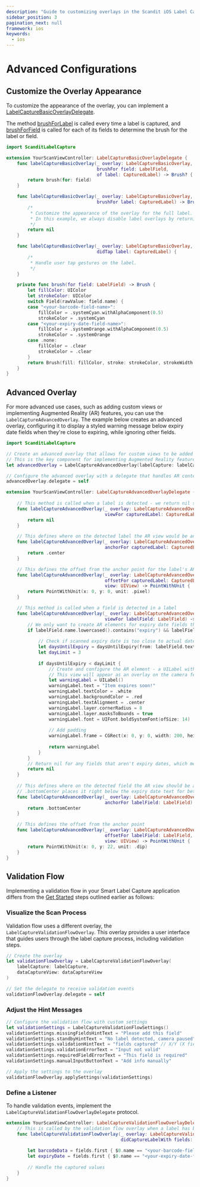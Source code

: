 ```yaml
---
description: "Guide to customizing overlays in the Scandit iOS Label Capture SDK."
sidebar_position: 3
pagination_next: null
framework: ios
keywords:
  - ios
---
```


# Advanced Configurations


## Customize the Overlay Appearance

To customize the appearance of the overlay, you can implement a [LabelCaptureBasicOverlayDelegate](https://docs.scandit.com/data-capture-sdk/ios/label-capture/api/ui/label-capture-basic-overlay-listener.html#label-capture-basic-overlay-delegate).

The method [brushForLabel](https://docs.scandit.com/data-capture-sdk/ios/label-capture/api/ui/label-capture-basic-overlay-listener.html#method-scandit.datacapture.label.ui.ILabelCaptureBasicOverlayListener.BrushForLabel) is called every time a label is captured, and [brushForField](https://docs.scandit.com/data-capture-sdk/ios/label-capture/api/ui/label-capture-basic-overlay-listener.html#method-scandit.datacapture.label.ui.ILabelCaptureBasicOverlayListener.BrushForField) is called for each of its fields to determine the brush for the label or field.

```swift
import ScanditLabelCapture

extension YourScanViewController: LabelCaptureBasicOverlayDelegate {
    func labelCaptureBasicOverlay(_ overlay: LabelCaptureBasicOverlay,
                                  brushFor field: LabelField,
                                  of label: CapturedLabel) -> Brush? {
        return brush(for: field)
    }

    func labelCaptureBasicOverlay(_ overlay: LabelCaptureBasicOverlay,
                                  brushFor label: CapturedLabel) -> Brush? {
        /*
         * Customize the appearance of the overlay for the full label.
         * In this example, we always disable label overlays by returning nil.
         */
        return nil
    }

    func labelCaptureBasicOverlay(_ overlay: LabelCaptureBasicOverlay,
                                  didTap label: CapturedLabel) {
        /*
         * Handle user tap gestures on the label.
         */
    }

    private func brush(for field: LabelField) -> Brush {
        let fillColor: UIColor
        let strokeColor: UIColor
        switch Field(rawValue: field.name) {
        case "<your-barcode-field-name>":
            fillColor = .systemCyan.withAlphaComponent(0.5)
            strokeColor = .systemCyan
        case "<your-expiry-date-field-name>":
            fillColor = .systemOrange.withAlphaComponent(0.5)
            strokeColor = .systemOrange
        case .none:
            fillColor = .clear
            strokeColor = .clear
        }
        return Brush(fill: fillColor, stroke: strokeColor, strokeWidth: 1)
    }
}
```

## Advanced Overlay

For more advanced use cases, such as adding custom views or implementing Augmented Reality (AR) features, you can use the `LabelCaptureAdvancedOverlay`. The example below creates an advanced overlay, configuring it to display a styled warning message below expiry date fields when they're close to expiring, while ignoring other fields.

```swift
import ScanditLabelCapture

// Create an advanced overlay that allows for custom views to be added over detected label fields
// This is the key component for implementing Augmented Reality features
let advancedOverlay = LabelCaptureAdvancedOverlay(labelCapture: labelCapture, dataCaptureView: dataCaptureView)

// Configure the advanced overlay with a delegate that handles AR content creation and positioning
advancedOverlay.delegate = self

extension YourScanViewController: LabelCaptureAdvancedOverlayDelegate {
    
    // This method is called when a label is detected - we return nil since we're only adding AR elements to specific fields, not the entire label
    func labelCaptureAdvancedOverlay(_ overlay: LabelCaptureAdvancedOverlay,
                                     viewFor capturedLabel: CapturedLabel) -> UIView? {
        return nil
    }

    // This defines where on the detected label the AR view would be anchored
    func labelCaptureAdvancedOverlay(_ overlay: LabelCaptureAdvancedOverlay,
                                     anchorFor capturedLabel: CapturedLabel) -> Anchor {
        return .center
    }

    // This defines the offset from the anchor point for the label's AR view
    func labelCaptureAdvancedOverlay(_ overlay: LabelCaptureAdvancedOverlay,
                                     offsetFor capturedLabel: CapturedLabel,
                                     view: UIView) -> PointWithUnit {
        return PointWithUnit(x: 0, y: 0, unit: .pixel)
    }

    // This method is called when a field is detected in a label
    func labelCaptureAdvancedOverlay(_ overlay: LabelCaptureAdvancedOverlay,
                                     viewFor labelField: LabelField) -> UIView? {
        // We only want to create AR elements for expiry date fields that are text-based
        if labelField.name.lowercased().contains("expiry") && labelField.type == .text {
            
            // Check if scanned expiry date is too close to actual date
            let daysUntilExpiry = daysUntilExpiry(from: labelField.text) // Your method
            let dayLimit = 3
            
            if daysUntilExpiry < dayLimit {
                // Create and configure the AR element - a UILabel with appropriate styling
                // This view will appear as an overlay on the camera feed
                let warningLabel = UILabel()
                warningLabel.text = "Item expires soon!"
                warningLabel.textColor = .white
                warningLabel.backgroundColor = .red
                warningLabel.textAlignment = .center
                warningLabel.layer.cornerRadius = 8
                warningLabel.layer.masksToBounds = true
                warningLabel.font = UIFont.boldSystemFont(ofSize: 14)
                
                // Add padding
                warningLabel.frame = CGRect(x: 0, y: 0, width: 200, height: 40)
                
                return warningLabel
            }
        }
        // Return nil for any fields that aren't expiry dates, which means no AR overlay
        return nil
    }
    
    // This defines where on the detected field the AR view should be anchored
    // .bottomCenter places it right below the expiry date text for better visibility
    func labelCaptureAdvancedOverlay(_ overlay: LabelCaptureAdvancedOverlay,
                                     anchorFor labelField: LabelField) -> Anchor {
        return .bottomCenter
    }

    // This defines the offset from the anchor point
    func labelCaptureAdvancedOverlay(_ overlay: LabelCaptureAdvancedOverlay,
                                     offsetFor labelField: LabelField,
                                     view: UIView) -> PointWithUnit {
        return PointWithUnit(x: 0, y: 22, unit: .dip)
    }
}
```

## Validation Flow

Implementing a validation flow in your Smart Label Capture application differs from the [Get Started](/sdks/ios/label-capture/get-started.md) steps outlined earlier as follows:

### Visualize the Scan Process

Validation flow uses a different overlay, the `LabelCaptureValidationFlowOverlay`. This overlay provides a user interface that guides users through the label capture process, including validation steps.

```swift
// Create the overlay
let validationFlowOverlay = LabelCaptureValidationFlowOverlay(
    labelCapture: labelCapture,
    dataCaptureView: dataCaptureView
)

// Set the delegate to receive validation events
validationFlowOverlay.delegate = self
```

### Adjust the Hint Messages

```swift
// Configure the validation flow with custom settings
let validationSettings = LabelCaptureValidationFlowSettings()
validationSettings.missingFieldsHintText = "Please add this field"
validationSettings.standbyHintText = "No label detected, camera paused"
validationSettings.validationHintText = "fields captured" // X/Y (X fields out of total Y) is shown in front of this string
validationSettings.validationErrorText = "Input not valid"
validationSettings.requiredFieldErrorText = "This field is required"
validationSettings.manualInputButtonText = "Add info manually"

// Apply the settings to the overlay
validationFlowOverlay.applySettings(validationSettings)
```

### Define a Listener

To handle validation events, implement the `LabelCaptureValidationFlowOverlayDelegate` protocol.

```swift
extension YourScanViewController: LabelCaptureValidationFlowOverlayDelegate {
    // This is called by the validation flow overlay when a label has been fully captured and validated
    func labelCaptureValidationFlowOverlay(_ overlay: LabelCaptureValidationFlowOverlay,
                                           didCaptureLabelWith fields: [LabelField]) {
        
        let barcodeData = fields.first { $0.name == "<your-barcode-field-name>" }?.barcode?.data
        let expiryDate = fields.first { $0.name == "<your-expiry-date-field-name>" }?.text
        
        // Handle the captured values
    }
}
```

